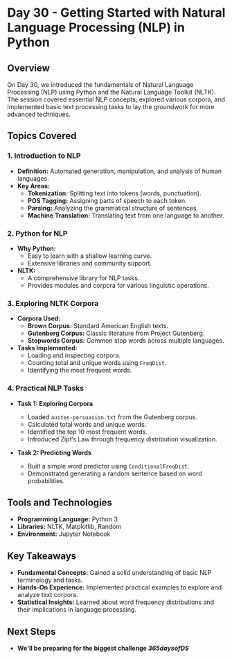 # Day 30 - Getting Started with Natural Language Processing (NLP) in Python

## Overview
On Day 30, we introduced the fundamentals of Natural Language Processing (NLP) using Python and the Natural Language Toolkit (NLTK). The session covered essential NLP concepts, explored various corpora, and implemented basic text processing tasks to lay the groundwork for more advanced techniques.

## Topics Covered

### 1. Introduction to NLP
- **Definition:** Automated generation, manipulation, and analysis of human languages.
- **Key Areas:**
  - **Tokenization:** Splitting text into tokens (words, punctuation).
  - **POS Tagging:** Assigning parts of speech to each token.
  - **Parsing:** Analyzing the grammatical structure of sentences.
  - **Machine Translation:** Translating text from one language to another.

### 2. Python for NLP
- **Why Python:** 
  - Easy to learn with a shallow learning curve.
  - Extensive libraries and community support.
- **NLTK:** 
  - A comprehensive library for NLP tasks.
  - Provides modules and corpora for various linguistic operations.

### 3. Exploring NLTK Corpora
- **Corpora Used:**
  - **Brown Corpus:** Standard American English texts.
  - **Gutenberg Corpus:** Classic literature from Project Gutenberg.
  - **Stopwords Corpus:** Common stop words across multiple languages.
- **Tasks Implemented:**
  - Loading and inspecting corpora.
  - Counting total and unique words using `FreqDist`.
  - Identifying the most frequent words.

### 4. Practical NLP Tasks
- **Task 1: Exploring Corpora**
  - Loaded `austen-persuasion.txt` from the Gutenberg corpus.
  - Calculated total words and unique words.
  - Identified the top 10 most frequent words.
  - Introduced Zipf’s Law through frequency distribution visualization.
  
- **Task 2: Predicting Words**
  - Built a simple word predictor using `ConditionalFreqDist`.
  - Demonstrated generating a random sentence based on word probabilities.

## Tools and Technologies
- **Programming Language:** Python 3
- **Libraries:** NLTK, Matplotlib, Random
- **Environment:** Jupyter Notebook

## Key Takeaways
- **Fundamental Concepts:** Gained a solid understanding of basic NLP terminology and tasks.
- **Hands-On Experience:** Implemented practical examples to explore and analyze text corpora.
- **Statistical Insights:** Learned about word frequency distributions and their implications in language processing.

## Next Steps
- **We'll be preparing for the biggest challenge *365daysofDS***